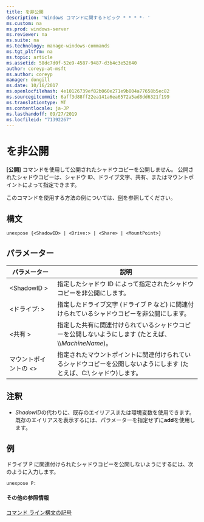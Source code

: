 ```yaml
---
title: を非公開
description: 'Windows コマンドに関するトピック * * * *- '
ms.custom: na
ms.prod: windows-server
ms.reviewer: na
ms.suite: na
ms.technology: manage-windows-commands
ms.tgt_pltfrm: na
ms.topic: article
ms.assetid: 58dc7d0f-52e9-4587-9487-d3b4c3e52640
author: coreyp-at-msft
ms.author: coreyp
manager: dongill
ms.date: 10/16/2017
ms.openlocfilehash: 4e10126739ef82b060e271e9b804a77658b5ec82
ms.sourcegitcommit: 6aff3d88ff22ea141a6ea6572a5ad8dd6321f199
ms.translationtype: MT
ms.contentlocale: ja-JP
ms.lasthandoff: 09/27/2019
ms.locfileid: "71392267"
---
```

# <a name="unexpose"></a>を非公開



**[公開]** コマンドを使用して公開されたシャドウコピーを公開しません。 公開されたシャドウコピーは、シャドウ ID、ドライブ文字、共有、またはマウントポイントによって指定できます。

このコマンドを使用する方法の例については、[例](#BKMK_examples)を参照してください。

## <a name="syntax"></a>構文

```
unexpose {<ShadowID> | <Drive:> | <Share> | <MountPoint>}
```

## <a name="parameters"></a>パラメーター

|パラメーター|説明|
|---------|-----------|
|\<ShadowID >|指定したシャドウ ID によって指定されたシャドウコピーを非公開にします。|
|\<ドライブ: >|指定したドライブ文字 (ドライブ P など) に関連付けられているシャドウコピーを非公開にします。|
|\<共有 >|指定した共有に関連付けられているシャドウコピーを公開しないようにします (たとえば、\\\\*MachineName*\)。|
|マウントポイントの \<>|指定されたマウントポイントに関連付けられているシャドウコピーを公開しないようにします (たとえば、C:\ シャドウ\)します。|

## <a name="remarks"></a>注釈

-   *ShadowID*の代わりに、既存のエイリアスまたは環境変数を使用できます。 既存のエイリアスを表示するには、パラメーターを指定せずに**add**を使用します。

## <a name="BKMK_examples"></a>例

ドライブ P に関連付けられたシャドウコピーを公開しないようにするには、次のように入力します。
```
unexpose P:
```

#### <a name="additional-references"></a>その他の参照情報

[コマンド ライン構文の記号](command-line-syntax-key.md)